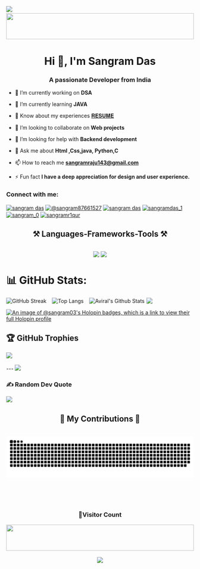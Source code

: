 <img src="https://readme-typing-svg.demolab.com?font=Patrick+Hand+SC&size=48&duration=2000&pause=300&color=Brown&width=650&height=100&lines=Hi%2C+this+is+Sangram+Das.;Follow+me+%E2%9D%A4%EF%B8%8F">
<!--Line-->

<img src="https://i.imgur.com/dBaSKWF.gif" height="70" width="100%">



<h1 align="center">Hi 👋, I'm Sangram Das </h1>
<h3 align="center">A passionate Developer from India</h3>


- 🔭 I’m currently working on **DSA**

- 🌱 I’m currently learning **JAVA**

- 📄 Know about my experiences [𝐑𝐄𝐒𝐔𝐌𝐄](https://drive.google.com/file/d/1NVDe3rXbuDH4rs-vO-YJRJzIVelIK3yS/view?usp=drive_link)

- 👯 I’m looking to collaborate on **Web projects**

- 🤝 I’m looking for help with **Backend development**

- 💬 Ask me about **Html ,Css,java, Python,C**

- 📫 How to reach me **sangramraju143@gmail.com**

- ⚡ Fun fact **I have a deep appreciation for design and user experience.**

<h3 align="left">Connect with me:</h3>


<p align="left">
<a href="https://linkedin.com/in/sangram das" target="blank"><img align="center" src="https://raw.githubusercontent.com/rahuldkjain/github-profile-readme-generator/master/src/images/icons/Social/linked-in-alt.svg" alt="sangram das" height="30" width="40" /></a>
<a href="https://twitter.com/@sangram87661527" target="blank"><img align="center" src="https://raw.githubusercontent.com/rahuldkjain/github-profile-readme-generator/master/src/images/icons/Social/twitter.svg" alt="@sangram87661527" height="30" width="40" /></a>
<a href="https://fb.com/sangram das" target="blank"><img align="center" src="https://raw.githubusercontent.com/rahuldkjain/github-profile-readme-generator/master/src/images/icons/Social/facebook.svg" alt="sangram das" height="30" width="40" /></a>
<a href="https://instagram.com/sangramdas_1" target="blank"><img align="center" src="https://raw.githubusercontent.com/rahuldkjain/github-profile-readme-generator/master/src/images/icons/Social/instagram.svg" alt="sangramdas_1" height="30" width="40" /></a>
<a href="https://www.leetcode.com/sangram_0" target="blank"><img align="center" src="https://raw.githubusercontent.com/rahuldkjain/github-profile-readme-generator/master/src/images/icons/Social/leet-code.svg" alt="sangram_0" height="30" width="40" /></a>
<a href="https://auth.geeksforgeeks.org/user/sangramr1qur" target="blank"><img align="center" src="https://raw.githubusercontent.com/rahuldkjain/github-profile-readme-generator/master/src/images/icons/Social/geeks-for-geeks.svg" alt="sangramr1qur" height="30" width="40" /></a>
</p>

<h2 align="center">⚒️ Languages-Frameworks-Tools ⚒️</h2>
<br/>
<div align="center">
<img src="https://skillicons.dev/icons?i=react,bootstrap,mui,html,css,vscode,github,figma,tailwind,git," />
<img src="https://skillicons.dev/icons?i=nodejs,python,javascript,typescript,express,firebase,mongodb,c,java,mysql" /><br>
</div>

# 📊 GitHub Stats:


<div style="display: flex; flex-direction: row; gap: 5px;">
    <img src="https://github-readme-streak-stats.herokuapp.com/?user=sangram03&theme=react&hide_border=false" alt="GitHub Streak" style="margin-right: 10px;">
    <img src="https://github-readme-stats.vercel.app/api/top-langs/?username=sangram03&theme=react&hide_border=false&include_all_commits=false&count_private=false&layout=compact" alt="Top Langs" style="margin-right: 10px;">
<img alt="Aviral's Github Stats" src="https://github-readme-stats.vercel.app/api?username=sangram03&show_icons=true&count_private=true&theme=tokyonight" />
<img src="https://github-contributor-stats.vercel.app/api?username=sangram03&limit=5&theme=tokyonight&combine_all_yearly_contributions=true">
</div>

[![An image of @sangram03's Holopin badges, which is a link to view their full Holopin profile](https://holopin.me/sangram03)](https://holopin.io/@sangram03)

## 🏆 GitHub Trophies
<p align="left"> <a href="https://github.com/ryo-ma/github-profile-trophy"><img src="https://github-profile-trophy.vercel.app/?username=sangram03&theme=dracula"></a> </p>
---

<img src="https://github-readme-activity-graph.vercel.app/graph?username=sangram03&theme=react-dark">



### ✍️ Random Dev Quote
<img src="https://quotes-github-readme.vercel.app/api?type=horizontal&theme=radical">
<div align=center>

<div align="center">
<h2>🐍 My Contributions 🐍</h2>
<br>
<img alt="snake eating my contributions" src="https://raw.githubusercontent.com/salesp07/salesp07/output/github-contribution-grid-snake.svg" />

<br/><br/><br/>
</div>
  <h3><b>📍Visitor Count</b></h3>
</div>


<!--Line-->

<img src="https://i.imgur.com/dBaSKWF.gif" height="70" width="100%">



<p align="center" >   
  <img src="https://profile-counter.glitch.me/sangram03/count.svg" />  
</p>

